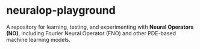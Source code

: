 # neuralop-playground

A repository for learning, testing, and experimenting with **Neural Operators (NO)**, including Fourier Neural Operator (FNO) and other PDE-based machine learning models.
